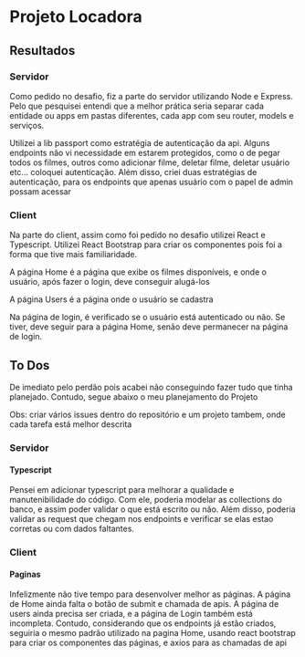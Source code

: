 # Projeto Locadora


## Resultados


### Servidor
Como pedido no desafio, fiz a parte do servidor utilizando Node e Express. Pelo que pesquisei entendi que a melhor prática seria separar cada entidade ou apps em pastas diferentes, cada app com seu router, models e serviços. 


Utilizei a lib passport como estratégia de autenticação da api. Alguns endpoints não vi necessidade em estarem protegidos, como o de pegar todos os filmes, outros como adicionar filme, deletar filme, deletar usuário etc... coloquei autenticação. Além disso, criei duas estratégias de autenticação, para os endpoints que apenas usuário com o papel de admin possam acessar




### Client
Na parte do client, assim como foi pedido no desafio utilizei React e Typescript. Utilizei React Bootstrap para criar os componentes pois foi a forma que tive mais familiaridade. 


A página Home é a página que exibe os filmes disponíveis, e onde o usuário, após fazer o login, deve conseguir alugá-los


A página Users é a página onde o usuário se cadastra


Na página de login, é verificado se o usuário está autenticado ou não. Se tiver, deve seguir para a página Home, senão deve permanecer na página de login.




## To Dos 
De imediato pelo perdão pois acabei não conseguindo fazer tudo que tinha planejado. Contudo, segue abaixo o meu planejamento do Projeto


Obs: criar vários issues dentro do repositório e um projeto tambem, onde cada tarefa está melhor descrita


### Servidor
#### Typescript
Pensei em adicionar typescript para melhorar a qualidade e manutenibilidade do código. Com ele, poderia modelar as collections do banco, e assim poder validar o que está escrito ou não. Além disso, poderia validar as request que chegam nos endpoints e verificar se elas estao corretas ou com dados faltantes.


### Client
#### Paginas
Infelizmente não tive tempo para desenvolver melhor as páginas. A página de Home ainda falta o botão de submit e chamada de apis. A página de users ainda precisa ser criada, e a página de Login também está incompleta. Contudo, considerando que os endpoints já estão criados, seguiria o mesmo padrão utilizado na pagina Home, usando react bootstrap para criar os componentes das páginas, e axios para as chamadas de api
